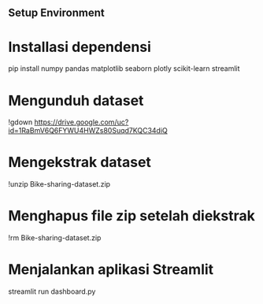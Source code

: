 ## Setup Environment
# Installasi dependensi
pip install numpy pandas matplotlib seaborn plotly scikit-learn streamlit

# Mengunduh dataset
!gdown https://drive.google.com/uc?id=1RaBmV6Q6FYWU4HWZs80Suqd7KQC34diQ
# Mengekstrak dataset
!unzip Bike-sharing-dataset.zip
# Menghapus file zip setelah diekstrak
!rm Bike-sharing-dataset.zip

# Menjalankan aplikasi Streamlit
streamlit run dashboard.py